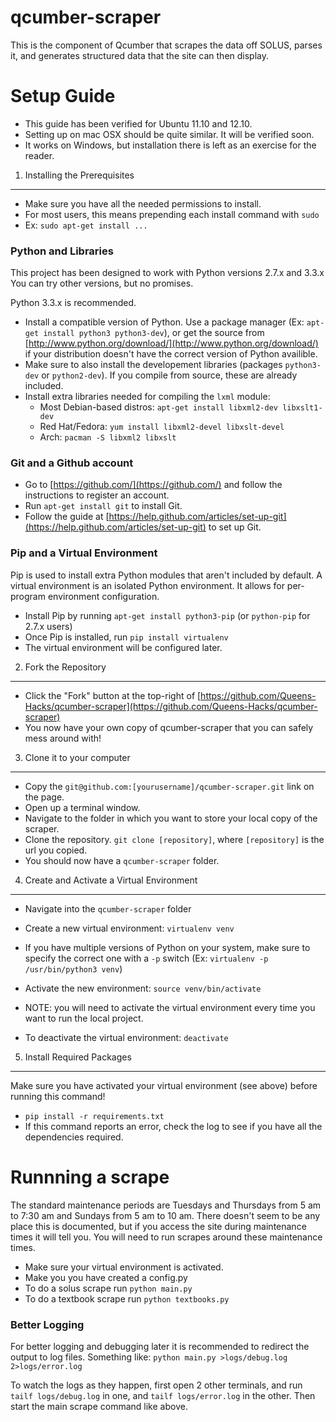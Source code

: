 qcumber-scraper
===============

This is the component of Qcumber that scrapes the data off SOLUS, parses it, and generates structured data that the site can then display.

Setup Guide
===========

* This guide has been verified for Ubuntu 11.10 and 12.10.
* Setting up on mac OSX should be quite similar. It will be verified soon.
* It works on Windows, but installation there is left as an exercise for the reader.

1. Installing the Prerequisites
-------------------------------

* Make sure you have all the needed permissions to install.
* For most users, this means prepending each install command with `sudo`
* Ex: `sudo apt-get install ...`

### Python and Libraries ###

This project has been designed to work with Python versions 2.7.x and 3.3.x You can try other versions, but no promises.

Python 3.3.x is recommended.

* Install a compatible version of Python. Use a package manager (Ex: `apt-get install python3 python3-dev`),
  or get the source from [http://www.python.org/download/](http://www.python.org/download/) if your distribution doesn't have the correct version of Python availible.
* Make sure to also install the developement libraries (packages `python3-dev` or `python2-dev`). If you compile from source, these are already included.
* Install extra libraries needed for compiling the `lxml` module:
    - Most Debian-based distros: `apt-get install libxml2-dev libxslt1-dev`
    - Red Hat/Fedora: `yum install libxml2-devel libxslt-devel`
    - Arch: `pacman -S libxml2 libxslt`

### Git and a Github account ###

* Go to [https://github.com/](https://github.com/) and follow the instructions to register an account.
* Run `apt-get install git` to install Git.
* Follow the guide at [https://help.github.com/articles/set-up-git](https://help.github.com/articles/set-up-git) to set up Git.

### Pip and a Virtual Environment ###

Pip is used to install extra Python modules that aren't included by default.
A virtual environment is an isolated Python environment. It allows for per-program environment configuration.

* Install Pip by running `apt-get install python3-pip` (or `python-pip` for 2.7.x users)
* Once Pip is installed, run `pip install virtualenv`
* The virtual environment will be configured later.

2. Fork the Repository
----------------------

* Click the "Fork" button at the top-right of [https://github.com/Queens-Hacks/qcumber-scraper](https://github.com/Queens-Hacks/qcumber-scraper)
* You now have your own copy of qcumber-scraper that you can safely mess around with!

3. Clone it to your computer
----------------------------

* Copy the `git@github.com:[yourusername]/qcumber-scraper.git` link on the page.
* Open up a terminal window.
* Navigate to the folder in which you want to store your local copy of the scraper.
* Clone the repository. `git clone [repository]`, where `[repository]` is the url you copied.
* You should now have a `qcumber-scraper` folder.


4. Create and Activate a Virtual Environment
--------------------------------------------

* Navigate into the `qcumber-scraper` folder
* Create a new virtual environment: `virtualenv venv`
* If you have multiple versions of Python on your system, make sure to specify the correct one with a `-p` switch (Ex: `virtualenv -p /usr/bin/python3 venv`)
* Activate the new environment: `source venv/bin/activate`

* NOTE: you will need to activate the virtual environment every time you want to run the local project.

* To deactivate the virtual environment: `deactivate`


5. Install Required Packages
----------------------------

Make sure you have activated your virtual environment (see above) before running this command!

* `pip install -r requirements.txt`
* If this command reports an error, check the log to see if you have all the dependencies required.


Runnning a scrape
=================

The standard maintenance periods are Tuesdays and Thursdays from 5 am to 7:30 am and Sundays from 5 am to 10 am. There doesn't seem to be any place this is documented, but if you access the site during maintenance times it will tell you. You will need to run scrapes around these maintenance times.

* Make sure your virtual environment is activated.
* Make you you have created a config.py
* To do a solus scrape run `python main.py`
* To do a textbook scrape run `python textbooks.py`

### Better Logging ###

For better logging and debugging later it is recommended to redirect the output to log files. Something like:
`python main.py >logs/debug.log 2>logs/error.log`

To watch the logs as they happen, first open 2 other terminals, and run `tailf logs/debug.log` in one, and `tailf logs/error.log` in the other. Then start the main scrape command like above.
